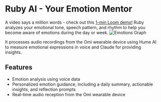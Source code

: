 # Ruby AI - Your Emotion Mentor

A video says a million words - check out this [1-min Loom demo!](https://www.loom.com/share/bf5ea169acd34948b1b6df09bdcfd66c?sid=a740d5aa-da45-4301-8a0d-363906583407) Ruby analyzes your emotional tone, speech pattern, and rhythm to help you become aware of emotions during the day or week. 
![Emotions Graph](docs/RubyA.png)

It processes audio recordings from the Omi wearable device using Hume AI to measure emotional expressions in voice and Claude for providing insights. 

## Features

- Emotion analysis using voice data
- Personalized emotion guidance, including a daily summary, actionable insights, and reflection prompts
- Real-time audio reception from the Omi wearable device
  
